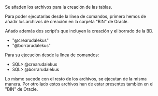 Se añaden los archivos para la creación de las tablas.

Para poder ejecutarlas desde la línea de comandos, primero hemos de añadir los archivos de creación en la carpeta "BIN" de Oracle.

Añado además dos script's que incluyen la creación y el borrado de la BD.

- "@crearudalekus"
- "@borrarudalekus"

Para su ejecución desde la línea de comandos: 

- SQL> @crearudalekus
- SQL> @borrarudalekus

Lo mismo sucede con el resto de los archivos, se ejecutan de la misma manera.
Por otro lado estos archivos han de estar presentes también en el "BIN" de Oracle.

